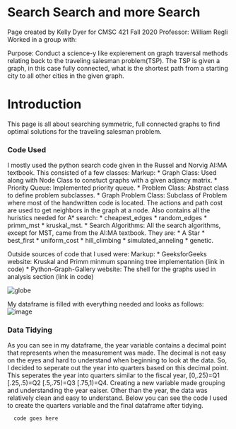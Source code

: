 # Search Search and more Search

Page created by Kelly Dyer for CMSC 421 Fall 2020 Professor: William Regli
Worked in a group with: 

Purpose: Conduct a science-y like expierement on graph traversal methods relating back to the traveling salesman problem(TSP). The TSP is given a graph, in this case fully connected, what is the shortest path from a starting city to all other cities in the given graph.

# Introduction

  This page is all about searching symmetric, full connected graphs to find optimal solutions for the traveling salesman problem.
  
### Code Used

  I mostly used the python search code given in the Russel and Norvig AI:MA textbook. This consisted of a few classes:
  Markup: * Graph Class: Used along with Node Class to constuct graphs with a given adjancy matrix. 
          * Priority Queue: Implemented priority queue.
          * Problem Class: Abstract class to define problem subclasses.
          * Graph Problem Class: Subclass of Problem where most of the handwritten code is located. The actions and path cost are used to get neighbors in the graph at a node. Also contains all the huristics needed for A* search:
            * cheapest_edges
            * random_edges
            * primm_mst
            * kruskal_mst.
          * Search Algorithms: All the search algorithms, except for MST, came from the AI:MA textbook. They are:
            * A Star
            * best_first
            * uniform_cost
            * hill_climbing
            * simulated_anneling
            * genetic.

  Outside sources of code that I used were: 
   Markup: * GeeksforGeeks website: Kruskal and Primm minmum spanning tree implementation (link in code)
           * Python-Graph-Gallery website: The shell for the graphs used in analysis section (link in code)
 
    
  
![globe](https://user-images.githubusercontent.com/66328517/88014096-13b5de00-caec-11ea-8ce0-b342623ddbee.png)

My dataframe is filled with everything needed and looks as follows:
![image](https://user-images.githubusercontent.com/66328517/88014651-7491e600-caed-11ea-89d6-baf3462519bc.png)

### Data Tidying
  As you can see in my dataframe, the year variable contains a decimal point that represents when the measurement was made. The decimal is not easy on the eyes and hard to understand when beginning to look at the data. So, I decided to seperate out the year into quarters based on this decimal point. This seperates the year into quarters similar to the fiscal year, [0,.25)=Q1 [.25,.5)=Q2 [.5,.75)=Q3 [.75,1)=Q4. Creating a new variable made grouping and understanding the year eaiser. Other than the year, the data was relatively clean and easy to understand. Below you can see the code I used to create the quarters variable and the final dataframe after tidying. 
```markdown
  code goes here
```


